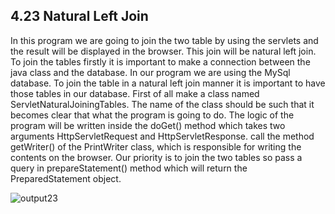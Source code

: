 4.23 Natural Left Join
----------------------
In this program we are going to join the two table by using the servlets and the result will be displayed in the browser. This join will be natural left join. 
To join the tables firstly it is important to make a connection between the java class and the database. In our program we are using the MySql database. To join the table in a natural left join manner it is important to have those tables in our database. First of all make a class named ServletNaturalJoiningTables. The name of the class should be such that it becomes clear that what the program is going to do. The logic of the program will be written inside the doGet() method which takes two arguments HttpServletRequest and HttpServletResponse. call the method getWriter() of the PrintWriter class, which is responsible for writing the contents on the browser. Our priority is to join the two tables so pass a query in prepareStatement() method which will return the PreparedStatement object.

![output23](https://cloud.githubusercontent.com/assets/16948694/13904572/47910940-eecb-11e5-8fe8-d1d1440f88d9.png)
